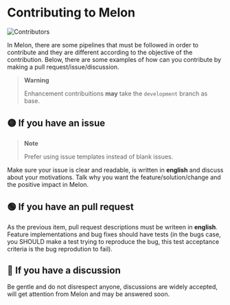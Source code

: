 # Contributing to Melon

![Contributors](https://img.shields.io/github/contributors/MelonRuntime/Melon)

In Melon, there are some pipelines that must be followed in order to contribute and they are different according to the objective of the contribution. Below, there are some examples of how can you contribute by making a pull request/issue/discussion.

> **Warning**
>
> Enhancement contribuitions **may** take the `development` branch as base.

## 🟡 If you have an issue

> **Note**
>
> Prefer using issue templates instead of blank issues.

Make sure your issue is clear and readable, is written in **english** and discuss about your motivations. Talk why you want the feature/solution/change and the positive impact in Melon.

## 🟢 If you have an pull request

As the previous item, pull request descriptions must be writeen in **english**. Feature implementations and bug fixes should have tests (in the bugs case, you SHOULD make a test trying to reproduce the bug, this test acceptance criteria is the bug reprodution to fail).

## 🔵 If you have a discussion

Be gentle and do not disrespect anyone, discussions are widely accepted, will get attention from Melon and may be answered soon. 


